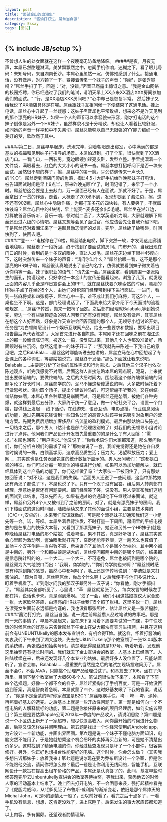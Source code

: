 ```yaml
---
layout: post
title: "面试金山的血泪史"
description: "酱油打打过，屌丝当自强"
category: Essay
tags: [面试]
---
```

{% include JB/setup %}
--------
不曾想人生的处女面就在这样一个夜晚毫无防备地降临。
#####是夜，月夜无声，本屌已然酣睡淋漓。美梦飘飘然之中，忽闻手机作响，迷糊之下，看了眼儿号码：未知号码，来自湖南长沙。本屌心里忽然一沉，仿佛预感到了什么。接通电话，没有做声，对方顿了一下，紧接着传来一个妹子的声音：“你好，是张秀攀吗？”屌丝手抖了下，回道：“对，没错。”声音已然露出惊讶之意。“我是金山网络的校园招聘，你已经通过了我们的笔试，请明天早上XX点来XX酒店XXX房间参加我们的面试。“ ”行，是XX酒店XXX房间吧？“心中却已是恢复平常。 然后妹子又给我说了XX酒店具体是在哪。屌丝跟妹子互相问候一下便结束了这通电话。挂上电话，屌丝心中升起了一丝疑惑：这妹子声音却也平常致极，想来必不是昨天见到的那个漂亮的HR妹子，如果一个人的声音可以拿容貌来形容，刚才打电话的这个妹子倒像是另外一个HR妹子，虽然样貌不是十分精致，却也让人看着比较舒服，如同她的声音一样平和中不失亲切。屌丝总能够以自己无限强的YY能力编织一个美好的梦，欣欣然于其中。
<!--break-->
#####第二日，屌丝早早起床，洗淑完毕，迎着朝阳走出寝室，心中满满的都是基友的祝福和见到妹子打招呼的场景。本屌怕迟到，打了个车，很快就到了XX酒店门口。一看门口，一西装男，宽边眼镜加锃亮皮鞋，发型立整。手里提溜着一个文件袋，满眼看去，红色的大大小小的证书一沓。屌丝本想打招呼问下是否一块来面试，居然很不屑的样子，擦，屌丝中的第一箭。耳旁仿佛传来一声长久的“K.O”。屌丝走到酒店门旁的角落，掏出4.5寸大屏手机给昨晚那妹子打电话，被告知面试时间是早上9点半，原来昨晚光顾YY了，时间记错了，来早了一个小时。屌丝想这会要是上去敲门，万一里面已经有人在面试，那就不好了。于是，屌丝拿出了一贯的作派，走着。大概走了200米不到，发现却是到了湘江边，擦，这不还有902嘛，屌丝心中隐隐作痛，为那打车多花的四块钱，有人要笑了，不就四块钱吗？屌丝心目中的4块钱，早上能买个麦多还余出5毛呢。屌丝坐在湘江边，打算放首音乐听听，音乐一响，顿时就二逼了，大学英语听力啊，大家就理解下屌丝还没过六级的心情吧。屌丝又想等会见了面试官，他应该会先让自我介绍下吧，于是屌丝还对着湘江来了一遍颇具励志情怀的发言。完毕，屌丝舔了舔嘴唇，时间快到了，快回去吧。  
#####“登-- --”电梯停在了6楼，屌丝踏出电梯，脚下突然一软，才发现这走廊铺着地毯呢。屌丝走了一段折回，终于找到了要面试的房间。门市开的，当我出现在门口的时候，看到的是十多双的眼神，直让人发毛。屌丝在床边坐下眼神45度向下，这时突然传来一个妹子的声音：“请问你叫什么？”屌丝抬眼一看，这不是那个漂亮的HR妹子嘛，屌丝很认真地说出了自己的名字，仿佛就要看到妹子微笑着告诉你稍等一会。妹子很职业的语气：“请先坐一会。”屌丝坐定，看到周围一张张陌生的面孔，拘谨起来，只好拿过一本金山的宣传册翻看起来。浏览了几页，就发现上面的内容几乎全是昨日宣讲会上的PPT。就在屌丝快要兴味索然的时侯，漂亮的HR妹子点了在坐的5个人，由她们的HR部门经理带到楼下进行面试。一进门，看到一张麻将桌和四张椅子，屌丝心中一乐，难不成让我们打麻将，可这5个人，一桌也坐不下啊。这是，部门经理说话了，“下面我来给大家介绍下今天面试的流程和规定……”屌丝悻悻然，搬来一把椅子坐定。之后部门经理就Balabala,等到她说完，旁边一个有些谢顶迹象的男人问我们还有没有问题，屌丝没有做声，其实屌丝在想这个人好面熟，好象是昨天宣讲会回答问题的那个人。无领导小组讨论开始，任务是”为白领阶层设计一个娱乐互联网产品，给出一些要求和数据，要写出项目报告最后派代表陈述“。大家首先进行各自陈述。本屌刚才还在回味之前在湘江边上的那一段慷慨陈词呢，被这么一搞，没反应过来，其他几个人也都没准备好，场面顿时有些沉闷，忽然这组唯一的妹子开口了：“那我就先来陈述一下我自己的意见吧，之后BalaBala……屌丝这时哪能听进去她讲的，屌丝立马在心中回想起了专业课上的各种词汇，等那姑娘说完，屌丝终于发话，”那么下面就让我来说吧，Balabala……主要是分析了对象的属性需求和行为需求。之后其他三个汉子也依次陈述观点，听完我感觉不对啊，后面这群人直接忽略本屌的观点啊，泥马，上来就提出要做前端的，要做终端的。之后的大把时间内，围绕着这个做终端做前端的问题争论了好长时间，屌丝商学院的，泥马不懂这帮傻逼说的啊，大多数时候托着下巴做思考状。偶尔圆个场子，提出个建议神马的，可这帮逼不听我的，又在纠结。纠结你妹啊，本屌心里各种草泥马崩腾而过。可是屌丝还是怂啊，被他们各种完爆，就这样剩最后五分钟，大家终于统一了意见，做一个轻社交平台，设置一个门槛，提供线上发起---线下活动，在线游戏，语音互动，电影点播，行业信息阅读的功能，通过先期来花钱请到一些知名公司的高管入驻该平台来吸引对象用户的营销方案。先期免费后期增加奢侈品广告流量的盈利模式。最后由那姑娘口头陈述。一切结束之后，那个男人（估计也是部门经理级别的了）对我们的无领导小组讨论进行了点评。他问我们产品设计开发首先最重要的的是什么？有人回答：“需求。”本屌也回答：“用户需求。”他又说了：“你看术语你们大家都知道，那么我问你们，你们分析白领们的需求了吗？”那姑娘说了一套，我听完觉得还是她在各自发言时候说的一样，白领高学历，追求高品质生活；压力大，渴望释放压力；爱上网……其实这也是任务表里包含的统计数据所显示的。男人反问我们：“这都是白领的特征，你们可以对每一项具体的特征进行分解，如果可以添加功能解决，就已经具体到这个产品的功能了，你们这样做了吗？”大家伙一下被问住了。只有那姑娘回答说：“对不起，这是我们的失误。“后面男人还说了一些问题，这当中那姑娘还有两汉子都说了下，本屌也说了下。只有一个汉子没有回答。组后男人转向部门经理，示意她是否还有问题要问。部门经理笑了笑，说没有。男人便宣布我们这组的面试到此结束，可以先回去，如果有通过的会通知他下午继续过来面试。就这样，屌丝和另外4个人又被带到了之前的房间。对了，就是有漂亮妹子的房间。我们下楼面试的这段时间里，陆陆续续又来了其他的面试小组，主要是技术类的（C/C++,安卓的）。本来我们应该就撤的，可是那个漂亮妹子却通知我们这一小组先等一会。诺，等呗。本屌坐着靠背沙发，不时打量一下周围，房间里的平板电视放的是芒果台的快乐大本营，又看到了那漂亮妹子，她正和另外一个HR妹子(就是昨晚给屌丝打电话的那个姑娘）说着粤语，果不其然，真是好听极了。屌丝其实这会心里颇为激动啊，酱油眼瞅就打完了，临走还能养养眼，这一趟怎么也算值了。其他三个汉子倒是一直兴致不高，后来谁问了其他几个是哪个学校的，其中两个都是中南的，另外一个和那姑娘是湖大的，屌丝便问那两中南的是哪个院的，结果都是信息院计科的的，一个大二，一个大三。不可避免，屌丝也被问到是哪个院的，屌丝颇为大气地脱口而出：“我啊，商学院的。”“你们商学院也来啊？”屌丝顿时感觉有种踩到翔的感觉，虽然心中都呵呵了，嘴上还是悻悻地说到：“学渣就是来打酱油的。"颇为自嘲，屌丝啊屌丝，你怂个什么啊！之后我便不与他们多说什么，盯着手机看了。听到刚才问我的那汉子跟另外一汉子说：“你看他，刚才手都抖了。“屌丝其实全都听见了，心里说：”草，屌丝就紧张了么，每次发言的时候左手都在抖，说话也卡壳。真是弱到爆啊。“过了一会，我们小组这姑娘提议大家合影一张，大家欣然答应，由漂亮的HR妹子给我们5个照了张相。这里多说一句，屌丝在漂亮女生面前永远都是拘谨的，我也没看那张照片，估计屌丝又是一张苦逼脸。
#####酱油打打完，屌丝当自强。说一说之前屌丝攒人品过笔试的故事吧。那是前一天的事情了，早晨本屌起来，坐在床下复习着下周要考试的一门课，中午快吃饭的时候屌丝的好基友来告诉屌丝下午金山在湖大那块有实习生招聘，并且在这稍前会有UNBUNTUkelly的版本发布宣讲会，有机会得T恤。就这样，怀着打酱油的初衷我们下午来到了湖大这块，先去在UBUNTUkelly那个教室领了一张13.04版本的系统碟，两张贴纸和抽奖号码。清楚地记得屌丝的是197号。听着听着，发现他这里抽奖还有挺长时间的。我们就去了金山宣讲会的教室，人基本上已经满了。人陆陆续续在来，后来还发现好几个本专业的姑娘。最后好多人没位置了，只能站着听了。宣讲会嘛，Balabala……最重要的当然是之后的笔试加现场投递简历了。屌丝不会C，不会JAVA，只能挑个助理产品经理试试了。和基友去了106，坐在了角落里。目测下整个教室坐了大概60多个人。笔试题很快发下来了，本屌看了下前四个选择题，好像一个都不会的样子，屌丝赶紧掏出了手机百度，可是一开始没百度到答案，真是智商着急啊。本屌就蒙了四个，这时好基友瞅了下我的答案，说话了，“你是不是全蒙的啊?你家淘宝是B2C？"屌丝眼疾手快，垮-- 垮-- 垮，涂掉，再照着好基友的选完。之后基本上就是一些开放性问题了。第一题是如何向一个不懂电脑的人解释鼠标的功能，第二题是你接任原来的的项目经理后，如何实施该项目？第三题是要估算apple公司2013年一季度的产品收入，请说明思路？第四题是说一个小区边上新开了一家超市，想尽快提高收入，问你最开始的时候进什么物品，后期又该怎样做并阐明理由。第五题是找出一个你经常使用的Android app，为它设计一个新功能，并画出界面图。第六题是说一个妹子不懂电脑方面知识，电脑突然不能用了，于是她就想乘这个机会把坏的卖掉再买台新的，可是她不清楚出价多少。这时找到了精通电脑的你，你经过检查发现只是坏了一个小部件，很容易修好。另外，你正好也想换台性能更好的电脑。这个时候，你会怎么做？（其实我多想告诉那妹子：放着我来.) 第七题是说你现在要为乔布斯设计一个浴室，但是你不能跟他交流，请问你将怎么做？最后一题是让你利用无线网络，智能手机，互联网设计一款旨在提高出租车价格的产品。本屌还是认真答了的。此间，基友早些时候答题完毕去Unbuntukelly宣讲会的教室等待抽奖，等我出来，获悉他去的时候人家的活动基本上结束了。晚上回去打开电脑，不一会困意来袭，强打起精神看完了《虎胆龙威5》，从1到5见证了布鲁斯-威利斯的渐渐变老，依旧是那个屌炸天的Michal John，可是5的剧情太一般了，没以前好看了。看完之后十点多了，一看手机没有信息，想想，这肯定没戏了，进上床睡了。后来发生的事大家应该都知道了。  
以上内容，多有偏颇。还望观者酌情理解。
